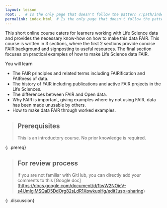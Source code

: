 ```yaml
---
layout: lesson
root: .  # Is the only page that doesn't follow the pattern /:path/index.html
permalink: index.html  # Is the only page that doesn't follow the pattern /:path/index.html
---
```


This short online course caters for learners working with Life Science data and provides the necessary know-how on how to make this data FAIR.  This course is written in 3 sections, where the first 2 sections provide concise FAIR background and signposting to useful resources.  The final section focuses on practical examples of how to make Life Science data FAIR.


You will learn
- The FAIR principles and related terms including FAIRification and FAIRness of data.  
- The history of FAIR including publications and active FAIR projects in the Life Sciences.
- The differences between FAIR and Open data.
- Why FAIR is important, giving examples where by not using FAIR, data has been made unusable by others.
- How to make data FAIR through worked examples.

> ## Prerequisites
> This is an introductory course.  No prior knowledge is required.
>
{: .prereq}

> ## For review process
> If you are not familiar with GitHub, you can directly add your comments to this
>  [Google doc] (https://docs.google.com/document/d/1twW2NOieV-s4UmIgiMSQaD5DdOrg82sLdR1XpwkupHg/edit?usp=sharing)
> 
{: .discussion}
